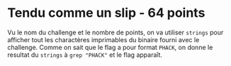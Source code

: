 # Tendu comme un slip - 64 points
Vu le nom du challenge et le nombre de points, on va utiliser `strings` pour afficher tout les charactères imprimables du binaire fourni avec le challenge.
Comme on sait que le flag a pour format `PHACK`, on donne le resultat du `strings` à `grep "PHACK"` et le flag apparaît.
